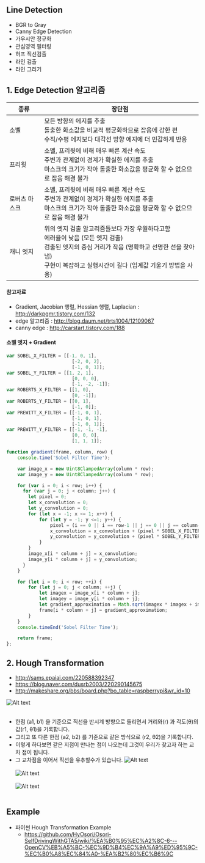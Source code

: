 ## Line Detection
- BGR to Gray
- Canny Edge Detection 
- 가우시안 정규화 
- 관심영역 필터링 
- 허프 직선검출 
- 라인 검출 
- 라인 그리기


## 1. Edge Detection 알고리즘
종류 | 장단점
| ---------- | ------------------------------------|
소벨 | 모든 방향의 에지를 추출<br> 돌출한 화소값을 비교적 평균화하므로 잡음에 강한 편<br> 수직/수평 에지보다 대각선 방향 에지에 더 민감하게 반응
프리윗 | 소벨, 프리윗에 비해 매우 빠른 계산 속도<br> 주변과 관계없이 경계가 확실한 에지를 추출<br> 마스크의 크기가 작아 돌출한 화소값을 평균화 할 수 없으므로 잡음 해결 불가
로버츠 마스크 | 소벨, 프리윗에 비해 매우 빠른 계산 속도<br> 주변과 관계없이 경계가 확실한 에지를 추출<br> 마스크의 크기가 작아 돌출한 화소값을 평균화 할 수 없으므로 잡음 해결 불가
캐니 엣지 | 위의 엣지 검출 알고리즘들보다 가장 우월하다고함<br> 에러율이 낮음 (모든 엣지 검출)<br> 검출된 엣지의 중심 거리가 작음 (명확하고 선명한 선을 찾아냄)<br> 구현이 복잡하고 실행시간이 길다 (임계값 기울기 방법을 사용)


#### 참고자료 
- Gradient, Jacobian 행렬, Hessian 행렬, Laplacian : http://darkpgmr.tistory.com/132
- edge 알고리즘 : http://blog.daum.net/trts1004/12109067
- canny edge : http://carstart.tistory.com/188

#### 소벨 엣지 + Gradient
```javascript
var SOBEL_X_FILTER = [[-1, 0, 1],
                        [-2, 0, 2],
                        [-1, 0, 1]];
var SOBEL_Y_FILTER = [[1, 2, 1],
                        [0, 0, 0],
                        [-1, -2, -1]];
var ROBERTS_X_FILTER = [[1, 0],
                        [0, -1]];
var ROBERTS_Y_FILTER = [[0, 1],
                        [-1, 0]];
var PREWITT_X_FILTER = [[-1, 0, 1],
                        [-1, 0, 1],
                        [-1, 0, 1]];
var PREWITT_Y_FILTER = [[-1, -1, -1],
                        [0, 0, 0],
                        [1, 1, 1]];

function gradient(frame, column, row) {
    console.time('Sobel Filter Time');

    var image_x = new Uint8ClampedArray(column * row);
    var image_y = new Uint8ClampedArray(column * row);

    for (var i = 0; i < row; i++) {
      for (var j = 0; j < column; j++) {
        let pixel = 0;
        let x_convolution = 0;
        let y_convolution = 0;
        for (let x = -1; x <= 1; x++) {
            for (let y = -1; y <=1; y++) {
                pixel = (i == 0 || i == row-1 || j == 0 || j == column-1) ? 0 : frame[(i+x) * column + (j+y)];
                x_convolution = x_convolution + (pixel * SOBEL_X_FILTER[1+x][1+y]);
                y_convolution = y_convolution + (pixel * SOBEL_Y_FILTER[1+x][1+y]);
            }
        }
        image_x[i * column + j] = x_convolution;
        image_y[i * column + j] = y_convolution;
      }
    }

    for (let i = 0; i < row; ++i) {
        for (let j = 0; j < column; ++j) {
            let imagex = image_x[i * column + j];
            let imagey = image_y[i * column + j];
            let gradient_approximation = Math.sqrt(imagex * imagex + imagey * imagey);
            frame[i * column + j] = gradient_approximation;
        }
    }
    console.timeEnd('Sobel Filter Time');

    return frame;
};
````

##  2. Hough Transformation
- http://sams.epaiai.com/220588392347
- https://blog.naver.com/dusrb2003/220290145675
- http://makeshare.org/bbs/board.php?bo_table=raspberrypi&wr_id=10

![Alt text](http://makeshare.org/data/editor/1602/cba7d75088069cd02a9535379e0eb2c0_1456722596_4368.gif)<br/><br/>
- 한점 (a1, b1) 을 기준으로 직선을 반시계 방향으로 돌리면서 거리와(r) 과 각도(θ)의 값(r1, θ1)을 기록합니다.
- 그리고 또 다른 한점 (a2, b2) 를 기준으로 같은 방식으로 (r2, θ2)을 기록합니다.
- 이렇게 하다보면 같은 지점이 만나는 점이 나오는데 그것이 우리가 찾고자 하는 교차 점이 됩니다.
- 그 교차점을 이어서 직선을 유추할수가 있습니다.
![Alt text](http://makeshare.org/data/editor/1602/cba7d75088069cd02a9535379e0eb2c0_1456722611_1638.png)<br/><br/>
![Alt text](http://makeshare.org/data/editor/1602/cba7d75088069cd02a9535379e0eb2c0_1456722635_9798.png)<br/><br/>
![Alt text](http://makeshare.org/data/editor/1602/cba7d75088069cd02a9535379e0eb2c0_1456722650_8469.png)<br/><br/>


## Example
- 파이썬 Hough Transformation Example
    - https://github.com/HyOsori/Osori-SelfDrivingWithGTA5/wiki/%EA%B0%95%EC%A2%8C-6---OpenCV%EB%A5%BC-%EC%9D%B4%EC%9A%A9%ED%95%9C-%EC%B0%A8%EC%84%A0-%EA%B2%80%EC%B6%9C



